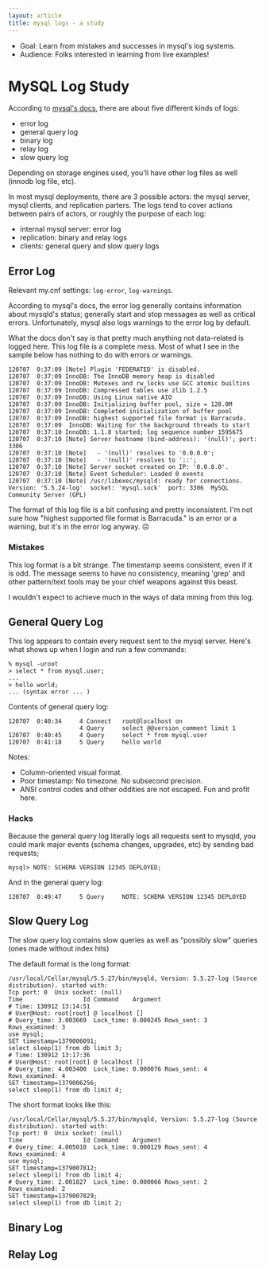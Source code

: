 ```yaml
---
layout: article
title: mysql logs - a study
---
```


* Goal: Learn from mistakes and successes in mysql's log systems.
* Audience: Folks interested in learning from live examples!

# MySQL Log Study

According to [mysql's docs][mysql-docs], there are about five different kinds of logs:

[mysql-docs]: [http://dev.mysql.com/doc/refman/5.5/en/server-logs.html]

* error log
* general query log
* binary log
* relay log
* slow query log

Depending on storage engines used, you'll have other log files as well (innodb
log file, etc).

In most mysql deployments, there are 3 possible actors: the mysql server, mysql
clients, and replication parters. The logs tend to cover actions between pairs
of actors, or roughly the purpose of each log:

* internal mysql server: error log
* replication: binary and relay logs
* clients: general query and slow query logs

## Error Log

Relevant my.cnf settings: `log-error`, `log-warnings`.

According to mysql's docs, the error log generally contains information about
mysqld's status; generally start and stop messages as well as critical errors.
Unfortunately, mysql also logs warnings to the error log by default.

What the docs don't say is that pretty much anything not data-related is logged
here. This log file is a complete mess. Most of what I see in the sample below 
has nothing to do with errors or warnings.

    120707  0:37:09 [Note] Plugin 'FEDERATED' is disabled.
    120707  0:37:09 InnoDB: The InnoDB memory heap is disabled
    120707  0:37:09 InnoDB: Mutexes and rw_locks use GCC atomic builtins
    120707  0:37:09 InnoDB: Compressed tables use zlib 1.2.5
    120707  0:37:09 InnoDB: Using Linux native AIO
    120707  0:37:09 InnoDB: Initializing buffer pool, size = 128.0M
    120707  0:37:09 InnoDB: Completed initialization of buffer pool
    120707  0:37:09 InnoDB: highest supported file format is Barracuda.
    120707  0:37:09  InnoDB: Waiting for the background threads to start
    120707  0:37:10 InnoDB: 1.1.8 started; log sequence number 1595675
    120707  0:37:10 [Note] Server hostname (bind-address): '(null)'; port: 3306
    120707  0:37:10 [Note]   - '(null)' resolves to '0.0.0.0';
    120707  0:37:10 [Note]   - '(null)' resolves to '::';
    120707  0:37:10 [Note] Server socket created on IP: '0.0.0.0'.
    120707  0:37:10 [Note] Event Scheduler: Loaded 0 events
    120707  0:37:10 [Note] /usr/libexec/mysqld: ready for connections.
    Version: '5.5.24-log'  socket: 'mysql.sock'  port: 3306  MySQL Community Server (GPL)

The format of this log file is a bit confusing and pretty inconsistent. I'm not
sure how "highest supported file format is Barracuda." is an error or a
warning, but it's in the error log anyway. ☹

### Mistakes

This log format is a bit strange. The timestamp seems consistent, even if it is
odd. The message seems to have no consistency, meaning 'grep' and other
pattern/text tools may be your chief weapons against this beast.

I wouldn't expect to achieve much in the ways of data mining from this log.

## General Query Log

This log appears to contain every request sent to the mysql server. Here's what
shows up when I login and run a few commands:

    % mysql -uroot
    > select * from mysql.user;
    ...
    > hello world;
    ... (syntax error ... )

Contents of general query log:

    120707  0:40:34     4 Connect   root@localhost on 
                        4 Query     select @@version_comment limit 1
    120707  0:40:45     4 Query     select * from mysql.user
    120707  0:41:18     5 Query     hello world

Notes:

* Column-oriented visual format.
* Poor timestamp: No timezone. No subsecond precision.
* ANSI control codes and other oddities are not escaped. Fun and profit here.

### Hacks

Because the general query log literally logs all requests sent to mysqld, you could
mark major events (schema changes, upgrades, etc) by sending bad requests;

    mysql> NOTE: SCHEMA VERSION 12345 DEPLOYED;

And in the general query log:

    120707  0:49:47     5 Query     NOTE: SCHEMA VERSION 12345 DEPLOYED

## Slow Query Log

The slow query log contains slow queries as well as "possibly slow" queries
(ones made without index hits)

The default format is the long format:

```
/usr/local/Cellar/mysql/5.5.27/bin/mysqld, Version: 5.5.27-log (Source distribution). started with:
Tcp port: 0  Unix socket: (null)
Time                 Id Command    Argument
# Time: 130912 13:14:51
# User@Host: root[root] @ localhost []
# Query_time: 3.003669  Lock_time: 0.000245 Rows_sent: 3  Rows_examined: 3
use mysql;
SET timestamp=1379006091;
select sleep(1) from db limit 3;
# Time: 130912 13:17:36
# User@Host: root[root] @ localhost []
# Query_time: 4.003400  Lock_time: 0.000076 Rows_sent: 4  Rows_examined: 4
SET timestamp=1379006256;
select sleep(1) from db limit 4;
```

The short format looks like this:

```
/usr/local/Cellar/mysql/5.5.27/bin/mysqld, Version: 5.5.27-log (Source distribution). started with:
Tcp port: 0  Unix socket: (null)
Time                 Id Command    Argument
# Query_time: 4.005010  Lock_time: 0.000129 Rows_sent: 4  Rows_examined: 4
use mysql;
SET timestamp=1379007812;
select sleep(1) from db limit 4;
# Query_time: 2.001827  Lock_time: 0.000066 Rows_sent: 2  Rows_examined: 2
SET timestamp=1379007829;
select sleep(1) from db limit 2;
```

## Binary Log

## Relay Log

